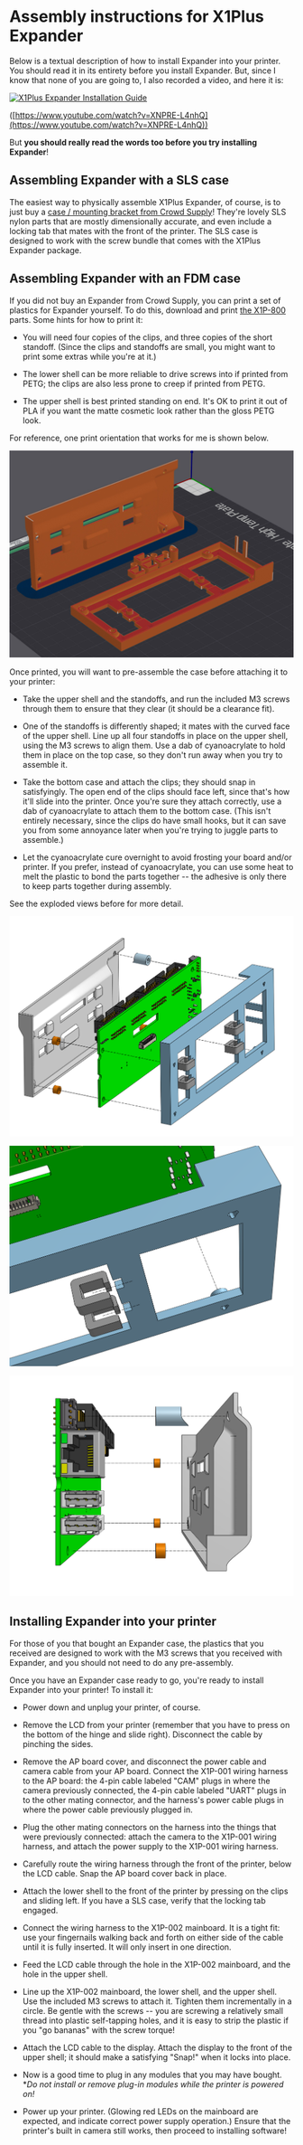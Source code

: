 # Assembly instructions for X1Plus Expander

Below is a textual description of how to install Expander into your printer. 
You should read it in its entirety before you install Expander.  But, since
I know that none of you are going to, I also recorded a video, and here it
is:

[![X1Plus Expander Installation Guide](https://img.youtube.com/vi/XNPRE-L4nhQ/0.jpg)](https://www.youtube.com/watch?v=XNPRE-L4nhQ)

([https://www.youtube.com/watch?v=XNPRE-L4nhQ](https://www.youtube.com/watch?v=XNPRE-L4nhQ))

But **you should really read the words too before you try installing
Expander**!

## Assembling Expander with a SLS case

The easiest way to physically assemble X1Plus Expander, of course, is to
just buy a [case / mounting bracket from Crowd
Supply](https://www.crowdsupply.com/accelerated-tech/x1plus-expander)!  They're lovely SLS
nylon parts that are mostly dimensionally accurate, and even include a
locking tab that mates with the front of the printer.  The SLS case is
designed to work with the screw bundle that comes with the X1Plus Expander
package.

## Assembling Expander with an FDM case

If you did not buy an Expander from Crowd Supply, you can print a set of
plastics for Expander yourself.  To do this, download and print [the X1P-800](../x1p-800/FDM)
parts.  Some hints for how to print it:

  * You will need four copies of the clips, and three copies of the short standoff.  (Since the clips and standoffs are small, you might want to print some extras while you're at it.)

  * The lower shell can be more reliable to drive screws into if printed from PETG; the clips are also less prone to creep if printed from PETG. 

  * The upper shell is best printed standing on end.  It's OK to print it out of PLA if you want the matte cosmetic look rather than the gloss PETG look.

For reference, one print orientation that works for me is shown below.

![An example print orientation of X1P-800 parts, with the lower shell standing on end.](img/x1p-800-fdm-print-orientation.jpg)

Once printed, you will want to pre-assemble the case before attaching it to your printer:

  * Take the upper shell and the standoffs, and run the included M3 screws through them to ensure that they clear (it should be a clearance fit).

  * One of the standoffs is differently shaped; it mates with the curved face of the upper shell.  Line up all four standoffs in place on the upper shell, using the M3 screws to align them.  Use a dab of cyanoacrylate to hold them in place on the top case, so they don't run away when you try to assemble it.

  * Take the bottom case and attach the clips; they should snap in satisfyingly.  The open end of the clips should face left, since that's how it'll slide into the printer.  Once you're sure they attach correctly, use a dab of cyanoacrylate to attach them to the bottom case.  (This isn't entirely necessary, since the clips do have small hooks, but it can save you from some annoyance later when you're trying to juggle parts to assemble.)

  * Let the cyanoacrylate cure overnight to avoid frosting your board and/or printer.  If you prefer, instead of cyanoacrylate, you can use some heat to melt the plastic to bond the parts together -- the adhesive is only there to keep parts together during assembly.

See the exploded views before for more detail.

![A full assembly explosion of X1P-800.](img/x1p-800-exploded-view-1.png)

![Detail of clip installation direction.](img/x1p-800-exploded-view-2.png)

![Detail of standoffs.](img/x1p-800-exploded-view-3.png)

## Installing Expander into your printer

For those of you that bought an Expander case, the plastics that you
received are designed to work with the M3 screws that you received with
Expander, and you should not need to do any pre-assembly.

Once you have an Expander case ready to go, you're ready to install Expander into your printer!  To install it:

  * Power down and unplug your printer, of course.

  * Remove the LCD from your printer (remember that you have to press on the bottom of the hinge and slide right).  Disconnect the cable by pinching the sides.

  * Remove the AP board cover, and disconnect the power cable and camera cable from your AP board.  Connect the X1P-001 wiring harness to the AP board: the 4-pin cable labeled "CAM" plugs in where the camera previously connected, the 4-pin cable labeled "UART" plugs in to the other mating connector, and the harness's power cable plugs in where the power cable previously plugged in.

  * Plug the other mating connectors on the harness into the things that were previously connected: attach the camera to the X1P-001 wiring harness, and attach the power supply to the X1P-001 wiring harness.

  * Carefully route the wiring harness through the front of the printer, below the LCD cable.  Snap the AP board cover back in place.

  * Attach the lower shell to the front of the printer by pressing on the clips and sliding left.  If you have a SLS case, verify that the locking tab engaged.

  * Connect the wiring harness to the X1P-002 mainboard.  It is a tight fit: use your fingernails walking back and forth on either side of the cable until it is fully inserted.  It will only insert in one direction.

  * Feed the LCD cable through the hole in the X1P-002 mainboard, and the hole in the upper shell.

  * Line up the X1P-002 mainboard, the lower shell, and the upper shell.  Use the included M3 screws to attach it.  Tighten them incrementally in a circle.  Be gentle with the screws -- you are screwing a relatively small thread into plastic self-tapping holes, and it is easy to strip the plastic if you "go bananas" with the screw torque!

  * Attach the LCD cable to the display.  Attach the display to the front of the upper shell; it should make a satisfying "Snap!" when it locks into place.

  * Now is a good time to plug in any modules that you may have bought.  **Do not install or remove plug-in modules while the printer is powered on!*

  * Power up your printer.  (Glowing red LEDs on the mainboard are expected, and indicate correct power supply operation.)  Ensure that the printer's built in camera still works, then proceed to installing software!
